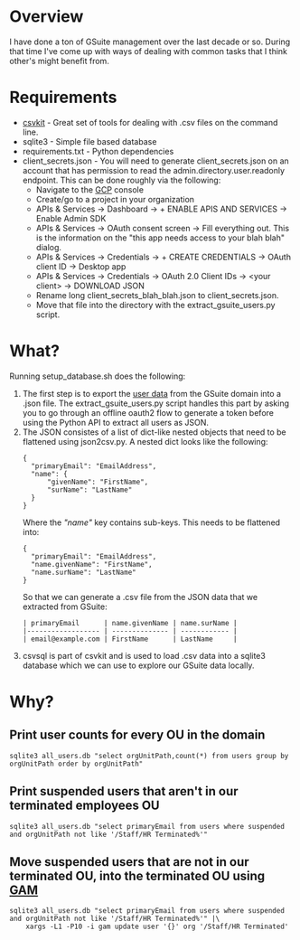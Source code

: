 # Overview

I have done a ton of GSuite management over the last decade or so. During that
time I've come up with ways of dealing with common tasks that I think other's
might benefit from.

# Requirements

* [csvkit](https://csvkit.readthedocs.io/en/latest/) - Great set of tools for dealing with .csv files on the command line.
* sqlite3 - Simple file based database
* requirements.txt - Python dependencies
* client_secrets.json - You will need to generate client_secrets.json on an
  account that has permission to read the admin.directory.user.readonly
  endpoint. This can be done roughly via the following:  
  * Navigate to the [GCP](https://console.cloud.google.com) console
  * Create/go to a project in your organization
  * APIs & Services -> Dashboard -> + ENABLE APIS AND SERVICES -> Enable Admin SDK
  * APIs & Services -> OAuth consent screen -> Fill everything out. This is the information on the "this app needs access to your blah blah" dialog.
  * APIs & Services -> Credentials -> + CREATE CREDENTIALS -> OAuth client ID -> Desktop app
  * APIs & Services -> Credentials -> OAuth 2.0 Client IDs -> &lt;your client&gt; -> DOWNLOAD JSON
  * Rename long client_secrets_blah_blah.json to client_secrets.json.
  * Move that file into the directory with the extract_gsuite_users.py script.

# What?

Running setup_database.sh does the following:

1. The first step is to export the [user data](https://developers.google.com/admin-sdk/directory/v1/reference/users#resource) from the GSuite domain into a
   .json file. The extract_gsuite_users.py script handles this part by asking
   you to go through an offline oauth2 flow to generate a token before using
   the Python API to extract all users as JSON.
2. The JSON consistes of a list of dict-like nested objects that need to be
   flattened using json2csv.py. A nested dict looks like the following:  
   ```
   {
     "primaryEmail": "EmailAddress",
     "name": {
         "givenName": "FirstName",
         "surName": "LastName"
     }
   }
   ```  
   Where the _"name"_ key contains sub-keys. This needs to be flattened into:  
   ```
   {
     "primaryEmail": "EmailAddress",
     "name.givenName": "FirstName",
     "name.surName": "LastName"
   }
   ```  
   So that we can generate a .csv file from the JSON data that we extracted from GSuite:  
   ```
   | primaryEmail      | name.givenName | name.surName |
   |------------------ | -------------- | ------------ |
   | email@example.com | FirstName      | LastName     |
   ```  
3. csvsql is part of csvkit and is used to load .csv data into a sqlite3
   database which we can use to explore our GSuite data locally.

# Why?

## Print user counts for every OU in the domain
```
sqlite3 all_users.db "select orgUnitPath,count(*) from users group by orgUnitPath order by orgUnitPath"
```

## Print suspended users that aren't in our terminated employees OU
```
sqlite3 all_users.db "select primaryEmail from users where suspended and orgUnitPath not like '/Staff/HR Terminated%'"
```

## Move suspended users that are not in our terminated OU, into the terminated OU using [GAM](https://github.com/jay0lee/GAM/wiki)
```
sqlite3 all_users.db "select primaryEmail from users where suspended and orgUnitPath not like '/Staff/HR Terminated%'" |\
    xargs -L1 -P10 -i gam update user '{}' org '/Staff/HR Terminated'
```
